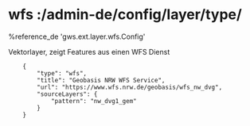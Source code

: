 # wfs :/admin-de/config/layer/type/

%reference_de 'gws.ext.layer.wfs.Config'

Vektorlayer, zeigt Features aus einen WFS Dienst

        {
            "type": "wfs",
            "title": "Geobasis NRW WFS Service",
            "url": "https://www.wfs.nrw.de/geobasis/wfs_nw_dvg",
            "sourceLayers": {
                "pattern": "nw_dvg1_gem"
            }
        }
